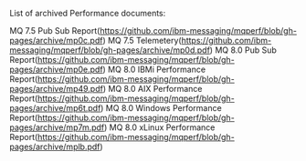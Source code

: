 List of archived Performance documents:

MQ 7.5 Pub Sub Report(https://github.com/ibm-messaging/mqperf/blob/gh-pages/archive/mp0c.pdf)
MQ 7.5 Telemetery(https://github.com/ibm-messaging/mqperf/blob/gh-pages/archive/mp0d.pdf)
MQ 8.0 Pub Sub Report(https://github.com/ibm-messaging/mqperf/blob/gh-pages/archive/mp0e.pdf)
MQ 8.0 IBMi Performance Report(https://github.com/ibm-messaging/mqperf/blob/gh-pages/archive/mp49.pdf)
MQ 8.0 AIX Performance Report(https://github.com/ibm-messaging/mqperf/blob/gh-pages/archive/mp6t.pdf)
MQ 8.0 Windows Performance Report(https://github.com/ibm-messaging/mqperf/blob/gh-pages/archive/mp7m.pdf)
MQ 8.0 xLinux Performance Report(https://github.com/ibm-messaging/mqperf/blob/gh-pages/archive/mplb.pdf)
